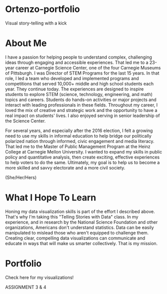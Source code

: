 # Ortenzo-portfolio
Visual story-telling with a kick

# About Me
I have a passion for helping people to understand complex, challenging ideas through engaging and accessible experiences. That led me to a 23-year career at Carnegie Science Center, one of the four Carnegie Museums of Pittsburgh. I was Director of STEM Programs for the last 15 years. In that role, I led a team who developed and implemented programs and competitions that served 10,000+ middle and high school students each year. They continue today. The experiences are designed to inspire students to explore STEM (science, technology, engineering, and math) topics and careers. Students do hands-on activities or major projects and interact with leading professionals in these fields. Throughout my career, I loved the mix of creative and strategic work and the opportunity to have a real impact on students' lives. I also enjoyed serving in senior leadership of the Science Center. 

For several years, and especially after the 2016 election, I felt a growing need to use my skills in informal education to help bridge our politically polarized nation through informed, civic engagement and media literacy. That led me to the Master of Public Management Program at the Heinz College at Carnegie Mellon University. I wanted to expand my skills in public policy and quantitative analysis, then create exciting, effective experiences to help voters to do the same. Ultimately, my goal is to help us to become a more skilled and savvy electorate and a more civil society. 

(She/Her/Hers)

# What I Hope To Learn 
Honing my data visualization skills is part of the effort I described above. That's why I'm taking this "Telling Stories with Data" class. In my experience, and in research by the National Science Foundation and other organizations, Americans don't understand statistics. Data can be easily manipulated to mislead those who aren't equipped to challenge them. Creating clear, compelling data visualizations can communicate and educate in ways that will make us smarter collectively. That is my mission.    


# Portfolio
Check here for my visualizations!  


ASSIGNMENT 3 & 4


